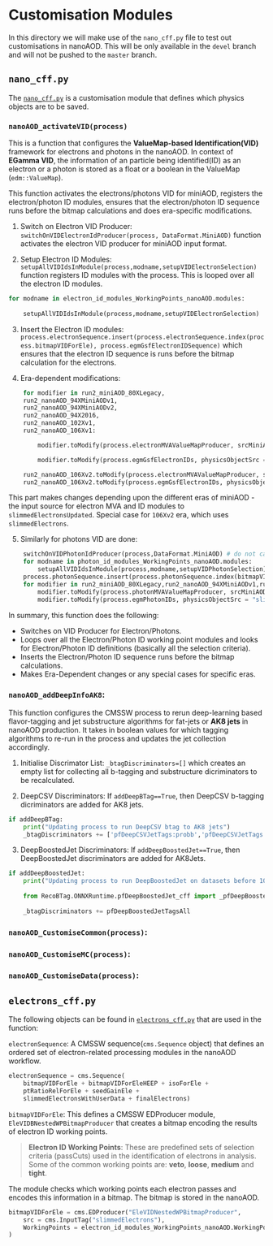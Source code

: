 # Customisation Modules

In this directory we will make use of the `nano_cff.py` file to test out customisations in nanoAOD. This will be only available in the `devel` branch and will not be pushed to the `master` branch.

## `nano_cff.py`

The <a href="https://github.com/cms-sw/cmssw/blob/CMSSW_10_6_X/PhysicsTools/NanoAOD/python/nano_cff.py">`nano_cff.py`</a> is a customisation module that defines which physics objects are to be saved.

### `nanoAOD_activateVID(process)`
This is a function that configures the **ValueMap-based Identification(VID)** framework for electrons and photons in the nanoAOD. In context of **EGamma VID**, the information of an particle being identified(ID) as an electron or a photon is stored as a float or a boolean in the ValueMap (`edm::ValueMap`). 

This function activates the electrons/photons VID for miniAOD, registers the electron/photon ID modules, ensures that the electron/photon ID sequence runs before the bitmap calculations and does era-specific modifications.

1. Switch on Electron VID Producer: `switchOnVIDElectronIdProducer(process, DataFormat.MiniAOD)` function activates the electron VID producer for miniAOD input format. 

2. Setup Electron ID Modules: `setupAllVIDIdsInModule(process,modname,setupVIDElectronSelection)` function registers ID modules with the process. This is looped over all the electron ID modules.
```python
for modname in electron_id_modules_WorkingPoints_nanoAOD.modules:
    
    setupAllVIDIdsInModule(process,modname,setupVIDElectronSelection)
```
3. Insert the Electron ID modules: `process.electronSequence.insert(process.electronSequence.index(process.bitmapVIDForEle), process.egmGsfElectronIDSequence)` which ensures that the electron ID sequence is runs before the bitmap calculation for the electrons. 

4. Era-dependent modifications: 
```python
    for modifier in run2_miniAOD_80XLegacy,
    run2_nanoAOD_94XMiniAODv1,
    run2_nanoAOD_94XMiniAODv2,
    run2_nanoAOD_94X2016,
    run2_nanoAOD_102Xv1,
    run2_nanoAOD_106Xv1:

        modifier.toModify(process.electronMVAValueMapProducer, srcMiniAOD = "slimmedElectronsUpdated")

        modifier.toModify(process.egmGsfElectronIDs, physicsObjectSrc = "slimmedElectronsUpdated")

    run2_nanoAOD_106Xv2.toModify(process.electronMVAValueMapProducer, src = "slimmedElectrons")
    run2_nanoAOD_106Xv2.toModify(process.egmGsfElectronIDs, physicsObjectSrc = "slimmedElectrons")
```
This part makes changes depending upon the different eras of miniAOD - the input source for electron MVA and ID modules to `slimmedElectronsUpdated`. Special case for `106Xv2` era, which uses `slimmedElectrons`.

5. Similarly for photons VID are done:
```python
    switchOnVIDPhotonIdProducer(process,DataFormat.MiniAOD) # do not call this to avoid resetting photon IDs in VID, if called before inside makePuppiesFromMiniAOD
    for modname in photon_id_modules_WorkingPoints_nanoAOD.modules:
        setupAllVIDIdsInModule(process,modname,setupVIDPhotonSelection)
    process.photonSequence.insert(process.photonSequence.index(bitmapVIDForPho),process.egmPhotonIDSequence)
    for modifier in run2_miniAOD_80XLegacy,run2_nanoAOD_94XMiniAODv1,run2_nanoAOD_94XMiniAODv2,run2_nanoAOD_94X2016 ,run2_nanoAOD_102Xv1:
        modifier.toModify(process.photonMVAValueMapProducer, srcMiniAOD = "slimmedPhotonsTo106X")
        modifier.toModify(process.egmPhotonIDs, physicsObjectSrc = "slimmedPhotonsTo106X")
```
In summary, this function does the following:

- Switches on VID Producer for Electron/Photons.
- Loops over all the Electron/Photon ID working point modules and looks for Electron/Photon ID definitions (basically all the selection criteria).
- Inserts the Electron/Photon ID sequence runs before the bitmap calculations.
- Makes Era-Dependent changes or any special cases for specific eras.

### `nanoAOD_addDeepInfoAK8`:

This function configures the CMSSW process to rerun deep-learning based flavor-tagging and jet substructure algorithms for fat-jets or **AK8 jets** in nanoAOD production. It takes in boolean values for which tagging algorithms to re-run in the process and updates the jet collection accordingly. 

1. Initialise Discrimator List:
`_btagDiscriminators=[]` which creates an empty list for collecting all b-tagging and substructure dicriminators to be recalculated.

2. DeepCSV Discriminators: If `addDeepBTag==True`, then DeepCSV b-tagging dicriminators are added for AK8 jets.

```python
if addDeepBTag:
    print("Updating process to run DeepCSV btag to AK8 jets")
    _btagDiscriminators += ['pfDeepCSVJetTags:probb','pfDeepCSVJetTags:probbb']
```
3. DeepBoostedJet Discriminators: If `addDeepBoostedJet==True`, then DeepBoostedJet discriminators are added for AK8Jets.

```python
if addDeepBoostedJet:
    print("Updating process to run DeepBoostedJet on datasets before 103X")
    
    from RecoBTag.ONNXRuntime.pfDeepBoostedJet_cff import _pfDeepBoostedJetTagsAll as pfDeepBoostedJetTagsAll
    
    _btagDiscriminators += pfDeepBoostedJetTagsAll
```


### `nanoAOD_CustomiseCommon(process)`:

### `nanoAOD_CustomiseMC(process)`:

### `nanoAOD_CustomiseData(process)`:

## `electrons_cff.py`

The following objects can be found in <a href="https://github.com/cms-sw/cmssw/blob/CMSSW_10_6_X/PhysicsTools/NanoAOD/python/electrons_cff.py">`electrons_cff.py`</a> that are used in the function:

`electronSequence`: A CMSSW sequence(`cms.Sequence` object) that defines an ordered set of electron-related processing modules in the nanoAOD workflow. 

```python
electronSequence = cms.Sequence(
    bitmapVIDForEle + bitmapVIDForEleHEEP + isoForEle + 
    ptRatioRelForEle + seedGainEle +
    slimmedElectronsWithUserData + finalElectrons)
```
`bitmapVIDForEle`: This defines a CMSSW EDProducer module, `EleVIDBNestedWPBitmapProducer` that creates a bitmap encoding the results of electron ID working points.

> **Electron ID Working Points**: These are predefined sets of selection criteria (passCuts) used in the identification of electrons in analysis. Some of the common working points are: **veto**, **loose**, **medium** and **tight**.

The module checks which working points each electron passes and encodes this information in a bitmap. The bitmap is stored in the nanoAOD. 

```python
bitmapVIDForEle = cms.EDProducer("EleVIDNestedWPBitmapProducer",
    src = cms.InputTag("slimmedElectrons"),
    WorkingPoints = electron_id_modules_WorkingPoints_nanoAOD.WorkingPoints,
)
```
